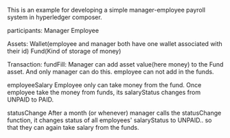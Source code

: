 This is an example for developing a simple manager-employee payroll system in hyperledger composer.

participants:
Manager
Employee

Assets:
Wallet(employee and manager both have one wallet associated with their id)
Fund(Kind of storage of money)

Transaction:
fundFill:
  Manager can add asset value(here money) to the Fund asset. And only manager can do this. employee can not add in the funds.

employeeSalary
  Employee only can take money from the fund.
  Once employee take the money from funds, its salaryStatus changes from UNPAID to PAID.

statusChange
  After a month (or whenever) manager calls the statusChange function, it changes status of all employees' salaryStatus to      UNPAID.. so that they can again take salary from the funds.
  
